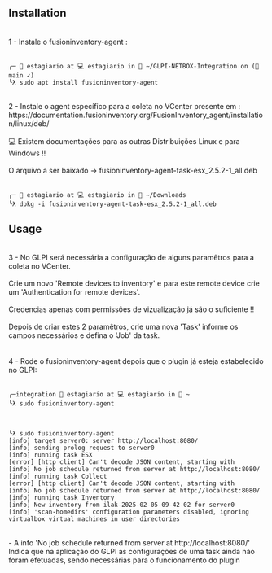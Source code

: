 ## Installation  
<br>
1 - Instale o fusioninventory-agent :
<br>
<br>

```
╭─ 💁 estagiario at 💻 estagiario in 📁 ~/GLPI-NETBOX-Integration on (🌿 main ✓)
╰λ sudo apt install fusioninventory-agent
```
<br>
2 - Instale o agent específico para a coleta no VCenter presente em :
<br>
https://documentation.fusioninventory.org/FusionInventory_agent/installation/linux/deb/ 
<br>
<br>
💻 Existem documentações para as outras Distribuições Linux e para Windows !!
<br>
<br>
O arquivo a ser baixado -> fusioninventory-agent-task-esx_2.5.2-1_all.deb
<br>
<br>

```
╭─ 💁 estagiario at 💻 estagiario in 📁 ~/Downloads
╰λ dpkg -i fusioninventory-agent-task-esx_2.5.2-1_all.deb 
```


## Usage 
<br>
3 - No GLPI será necessária a configuração de alguns paramêtros para a coleta no VCenter.
<br>
<br>
Crie um novo 'Remote devices to inventory' e para este remote device crie um 'Authentication for remote devices'.
<br>
<br>
Credencias apenas com permissões de vizualização já são o suficiente !!
<br>
<br>
Depois de criar estes 2 paramêtros, crie uma nova 'Task' informe os campos necessários e defina o 'Job' da task.








<br>
<br>
<br>
4 - Rode o fusioninventory-agent depois que o plugin já esteja estabelecido no GLPI:
<br>
<br>

```
╭─integration 💁 estagiario at 💻 estagiario in 📁 ~
╰λ sudo fusioninventory-agent
```
<br>

```
╰λ sudo fusioninventory-agent
[info] target server0: server http://localhost:8080/
[info] sending prolog request to server0
[info] running task ESX
[error] [http client] Can't decode JSON content, starting with 
[info] No job schedule returned from server at http://localhost:8080/
[info] running task Collect
[error] [http client] Can't decode JSON content, starting with 
[info] No job schedule returned from server at http://localhost:8080/
[info] running task Inventory
[info] New inventory from ilak-2025-02-05-09-42-02 for server0
[info] 'scan-homedirs' configuration parameters disabled, ignoring virtualbox virtual machines in user directories
```
<br>
- A info 'No job schedule returned from server at http://localhost:8080/' 
<br>
Indica que na aplicação do GLPI as configurações de uma task ainda não foram efetuadas, sendo necessárias para o funcionamento do plugin
